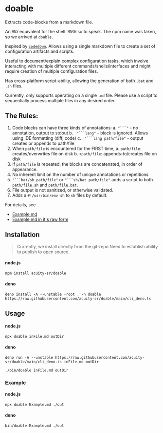 # doable

Extracts code-blocks from a markdown file.

An `MDX` equivalent for the shell. `MDSH` so to speak. The npm name was taken,
so we arrived at `doable`.

Inspired by [`codedown`](https://github.com/earldouglas/codedown). Allows using
a single markdown file to create a set of configuration artifacts and scripts.

Useful to document/explain complex configuration tasks, which involve
interacting with multiple different commands/shells/interfaces and might require
creation of multiple configuration files.

Has cross-platform script-ability, allowing the generation of both `.bat` and
`.sh` files.

Currently, only supports operating on a single `.md` file. Please use a script to 
sequentially process multiple files in any desired order.

## The Rules:

1. Code blocks can have three kinds of annotations:
     a. ` "```" ` - no annotation, output to stdout
     b. ` "```lang"` - block is ignored. Allows using IDE formatting (diff, code)
     c. ` "```lang path/file"` - output creates or appends to path/file
2. When `path/file` is encountered for the FIRST time, 
     a. `path/file`: creates/overwrites file on disk
     b. `+path/file`: appends-to/creates file on disk
3. If `path/file` is repeated, the blocks are concatenated, in order of appearance.
4. No inherent limit on the number of unique annotations or repetitions
5. `"```bat/sh path/file"` or `"```sh/bat path/file"` adds a script to both `path/file.sh` and `path/file.bat`.
7. File output is not sanitized, or otherwise validated.
8. Adds a `#!/usr/bin/env sh` to `sh` files by default.


For details, see 
- [Example.md](https://github.com/acuity-sr/doable/blob/main/Example.md) 
- [Example.md in it's raw form](https://raw.githubusercontent.com/acuity-sr/doable/main/Example.md) 

## Installation

> Currently, we install directly from the git-repo Need to establish ability to
> publish to open source.

#### node.js

```
npm install acuity-sr/doable
```

#### deno

```
deno install -A --unstable -root . -n doable https://raw.githubusercontent.com/acuity-sr/doable/main/cli_deno.ts
```

## Usage

#### node.js

```
npx doable inFile.md outDir
```

#### deno

```
deno run -A --unstable https://raw.githubusercontent.com/acuity-sr/doable/main/cli_deno.ts inFile.md outDir
```

```
./bin/doable inFile.md outDir
```

### Example

#### node.js

```
npx doable Example.md ./out
```

#### deno

```
bin/doable Example.md ./out
```
